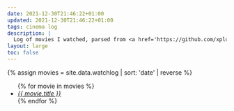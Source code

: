 ```yaml
---
date: 2021-12-30T21:46:22+01:00
updated: 2021-12-30T21:46:22+01:00
tags: cinema log
description: |
  Log of movies I watched, parsed from <a href='https://github.com/xplosionmind/data/blob/main/watchlog.csv' target='_blank' title='watchlog.csv in xplosionmind/data on GitHub'>this source file</a>. Temporary solution until [[Moviewyrm]] becomes true.
layout: large
toc: false
---
```

{% assign movies = site.data.watchlog | sort: 'date' | reverse %}
<ul class='three'>{% for movie in movies %}<li><cite><a href='https://imdb.com/title/{{ movie.imdb }}' target='_blank' title='“{{ movie.title }}„ on IMDb'>{{ movie.title }}</a></cite></li>{% endfor %}</ul>
